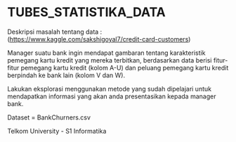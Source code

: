 # TUBES_STATISTIKA_DATA
Deskripsi masalah tentang data : (https://www.kaggle.com/sakshigoyal7/credit-card-customers)

Manager suatu bank ingin mendapat gambaran tentang karakteristik pemegang kartu kredit yang mereka terbitkan, berdasarkan data berisi fitur-fitur pemegang kartu kredit (kolom A-U) dan peluang pemegang kartu kredit berpindah ke bank lain (kolom V dan W). 

Lakukan eksplorasi menggunakan metode yang sudah dipelajari untuk mendapatkan informasi yang akan anda presentasikan kepada manager bank. 

Dataset = BankChurners.csv

Telkom University - S1 Informatika
